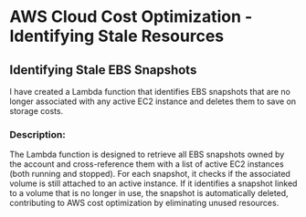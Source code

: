 # AWS Cloud Cost Optimization - Identifying Stale Resources

## Identifying Stale EBS Snapshots

I have created a Lambda function that identifies EBS snapshots that are no longer associated with any active EC2 instance and deletes them to save on storage costs.

### Description:

The Lambda function is designed to retrieve all EBS snapshots owned by the account and cross-reference them with a list of active EC2 instances (both running and stopped). For each snapshot, it checks if the associated volume is still attached to an active instance. If it identifies a snapshot linked to a volume that is no longer in use, the snapshot is automatically deleted, contributing to AWS cost optimization by eliminating unused resources.


